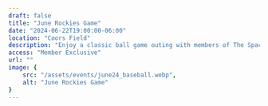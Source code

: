 ```yaml
---
draft: false
title: "June Rockies Game"
date: "2024-06-22T19:00:00-06:00"
location: "Coors Field"
description: "Enjoy a classic ball game outing with members of The Space. Food and Drink provided!"
access: "Member Exclusive"
url: ""
image: {
    src: "/assets/events/june24_baseball.webp",
    alt: "June Rockies Game"
}
---
```


